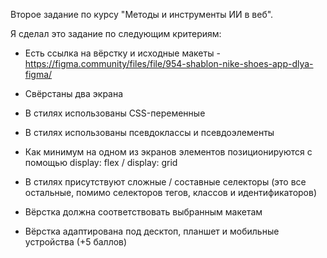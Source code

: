 Второе задание по курсу "Методы и инструменты ИИ в веб".

Я сделал это задание по следующим критериям:

- Есть ссылка на вёрстку и исходные макеты - https://figma.community/files/file/954-shablon-nike-shoes-app-dlya-figma/

- Свёрстаны два экрана

- В стилях использованы CSS-переменные

- В стилях использованы псевдоклассы и псевдоэлементы

- Как минимум на одном из экранов элементов позиционируются с помощью display: flex / display: grid

- В стилях присутствуют сложные / составные селекторы (это все остальные, помимо селекторов тегов, классов и идентификаторов)

- Вёрстка должна соответствовать выбранным макетам

- Вёрстка адаптирована под десктоп, планшет и мобильные устройства (+5 баллов)
